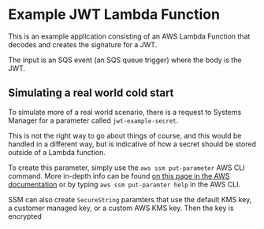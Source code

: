 # Example JWT Lambda Function

This is an example application consisting of an AWS Lambda Function that decodes and creates the signature for a JWT.

The input is an SQS event (an SQS queue trigger) where the body is the JWT.

## Simulating a real world cold start

To simulate more of a real world scenario, there is a request to Systems Manager for a parameter called `jwt-example-secret`.

This is not the right way to go about things of course, and this would be handled in a different way, but is indicative of how a secret should be stored outside of a Lambda function. 

To create this parameter, simply use the `aws ssm put-parameter` AWS CLI command. More in-depth info can be found [on this page in the AWS documentation](https://docs.aws.amazon.com/systems-manager/latest/userguide/param-create-cli.html) or by typing `aws ssm put-paramter help` in the AWS CLI.

SSM can also create `SecureString` paramters that use the default KMS key, a customer managed key, or a custom AWS KMS key. Then the key is encrypted



